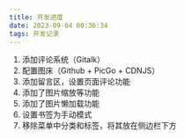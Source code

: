 ```yaml
---
title: 开发进度
date: 2023-09-04 00:36:34
tags: 开发记录
---
```


1. 添加评论系统（Gitalk）
2. 配置图床（Github + PicGo + CDNJS）
3. 添加留言区，设置页面评论功能
4. 添加了图片缩放等功能
5. 添加了图片懒加载功能
6. 设置书签为手动模式
7. 移除菜单中分类和标签，将其放在侧边栏下方